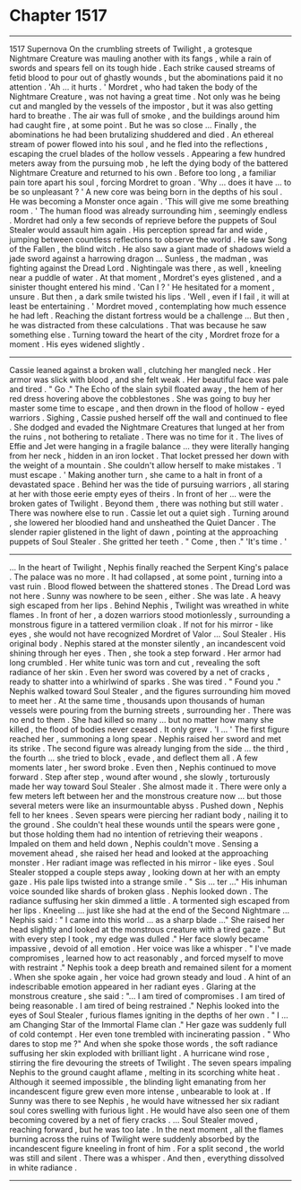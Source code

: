
# Chapter 1517


---

1517 Supernova
On the crumbling streets of Twilight , a grotesque Nightmare Creature was mauling another with its fangs , while a rain of swords and spears fell on its tough hide . Each strike caused streams of fetid blood to pour out of ghastly wounds , but the abominations paid it no attention .
'Ah … it hurts . '
Mordret , who had taken the body of the Nightmare Creature , was not having a great time . Not only was he being cut and mangled by the vessels of the impostor , but it was also getting hard to breathe . The air was full of smoke , and the buildings around him had caught fire , at some point .
But he was so close …
Finally , the abominations he had been brutalizing shuddered and died . An ethereal stream of power flowed into his soul , and he fled into the reflections , escaping the cruel blades of the hollow vessels .
Appearing a few hundred meters away from the pursuing mob , he left the dying body of the battered Nightmare Creature and returned to his own . Before too long , a familiar pain tore apart his soul , forcing Mordret to groan .
'Why … does it have … to be so unpleasant ? '
A new core was being born in the depths of his soul . He was becoming a Monster once again .
'This will give me some breathing room . '
The human flood was already surrounding him , seemingly endless . Mordret had only a few seconds of reprieve before the puppets of Soul Stealer would assault him again .
His perception spread far and wide , jumping between countless reflections to observe the world .
He saw Song of the Fallen , the blind witch .
He also saw a giant made of shadows wield a jade sword against a harrowing dragon … Sunless , the madman , was fighting against the Dread Lord .
Nightingale was there , as well , kneeling near a puddle of water .
At that moment , Mordret's eyes glistened , and a sinister thought entered his mind .
'Can I ? '
He hesitated for a moment , unsure . But then , a dark smile twisted his lips .
'Well , even if I fail , it will at least be entertaining . '
Mordret moved , contemplating how much essence he had left . Reaching the distant fortress would be a challenge ...
But then , he was distracted from these calculations .
That was because he saw something else .
Turning toward the heart of the city , Mordret froze for a moment .
His eyes widened slightly .
***
Cassie leaned against a broken wall , clutching her mangled neck . Her armor was slick with blood , and she felt weak . Her beautiful face was pale and tired .
" Go ."
The Echo of the slain sybil floated away , the hem of her red dress hovering above the cobblestones . She was going to buy her master some time to escape , and then drown in the flood of hollow - eyed warriors .
Sighing , Cassie pushed herself off the wall and continued to flee . She dodged and evaded the Nightmare Creatures that lunged at her from the ruins , not bothering to retaliate . There was no time for it .
The lives of Effie and Jet were hanging in a fragile balance … they were literally hanging from her neck , hidden in an iron locket . That locket pressed her down with the weight of a mountain .
She couldn't allow herself to make mistakes .
'I must escape . '
Making another turn , she came to a halt in front of a devastated space .
Behind her was the tide of pursuing warriors , all staring at her with those eerie empty eyes of theirs .
In front of her … were the broken gates of Twilight . Beyond them , there was nothing but still water .
There was nowhere else to run .
Cassie let out a quiet sigh .
Turning around , she lowered her bloodied hand and unsheathed the Quiet Dancer . The slender rapier glistened in the light of dawn , pointing at the approaching puppets of Soul Stealer .
She gritted her teeth .
" Come , then ."
'It's time . '
***
... In the heart of Twilight , Nephis finally reached the Serpent King's palace .
The palace was no more . It had collapsed , at some point , turning into a vast ruin . Blood flowed between the shattered stones .
The Dread Lord was not here . Sunny was nowhere to be seen , either .
She was late .
A heavy sigh escaped from her lips .
Behind Nephis , Twilight was wreathed in white flames . In front of her , a dozen warriors stood motionlessly , surrounding a monstrous figure in a tattered vermilion cloak .
If not for his mirror - like eyes , she would not have recognized Mordret of Valor … Soul Stealer . His original body .
Nephis stared at the monster silently , an incandescent void shining through her eyes .
Then , she took a step forward .
Her armor had long crumbled . Her white tunic was torn and cut , revealing the soft radiance of her skin . Even her sword was covered by a net of cracks , ready to shatter into a whirlwind of sparks .
She was tired .
" Found you ."
Nephis walked toward Soul Stealer , and the figures surrounding him moved to meet her . At the same time , thousands upon thousands of human vessels were pouring from the burning streets , surrounding her . There was no end to them .
She had killed so many … but no matter how many she killed , the flood of bodies never ceased . It only grew .
'I … '
The first figure reached her , summoning a long spear .
Nephis raised her sword and met its strike . The second figure was already lunging from the side … the third , the fourth … she tried to block , evade , and deflect them all .
A few moments later , her sword broke .
Even then , Nephis continued to move forward . Step after step , wound after wound , she slowly , torturously made her way toward Soul Stealer .
She almost made it .
There were only a few meters left between her and the monstrous creature now … but those several meters were like an insurmountable abyss .
Pushed down , Nephis fell to her knees . Seven spears were piercing her radiant body , nailing it to the ground . She couldn't heal these wounds until the spears were gone , but those holding them had no intention of retrieving their weapons .
Impaled on them and held down , Nephis couldn't move .
Sensing a movement ahead , she raised her head and looked at the approaching monster . Her radiant image was reflected in his mirror - like eyes .
Soul Stealer stopped a couple steps away , looking down at her with an empty gaze . His pale lips twisted into a strange smile .
" Sis … ter …"
His inhuman voice sounded like shards of broken glass .
Nephis looked down .
The radiance suffusing her skin dimmed a little . A tormented sigh escaped from her lips .
Kneeling ... just like she had at the end of the Second Nightmare ... Nephis said :
" I came into this world … as a sharp blade …"
She raised her head slightly and looked at the monstrous creature with a tired gaze .
" But with every step I took , my edge was dulled ."
Her face slowly became impassive , devoid of all emotion . Her voice was like a whisper .
" I've made compromises , learned how to act reasonably , and forced myself to move with restraint ."
Nephis took a deep breath and remained silent for a moment .
When she spoke again , her voice had grown steady and loud . A hint of an indescribable emotion appeared in her radiant eyes .
Glaring at the monstrous creature , she said :
"... I am tired of compromises . I am tired of being reasonable . I am tired of being restrained ."
Nephis looked into the eyes of Soul Stealer , furious flames igniting in the depths of her own .
" I ... am Changing Star of the Immortal Flame clan ."
Her gaze was suddenly full of cold contempt . Her even tone trembled with incinerating passion .
" Who dares to stop me ?"
And when she spoke those words , the soft radiance suffusing her skin exploded with brilliant light .
A hurricane wind rose , stirring the fire devouring the streets of Twilight . The seven spears impaling Nephis to the ground caught aflame , melting in its scorching white heat .
Although it seemed impossible , the blinding light emanating from her incandescent figure grew even more intense , unbearable to look at .
If Sunny was there to see Nephis , he would have witnessed her six radiant soul cores swelling with furious light .
He would have also seen one of them becoming covered by a net of fiery cracks .
… Soul Stealer moved , reaching forward , but he was too late .
In the next moment , all the flames burning across the ruins of Twilight were suddenly absorbed by the incandescent figure kneeling in front of him .
For a split second , the world was still and silent .
There was a whisper .
And then , everything dissolved in white radiance .

---

